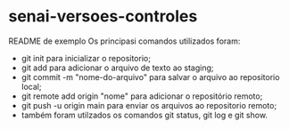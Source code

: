 # senai-versoes-controles

README de exemplo
Os principasi comandos utilizados foram:
- git init para inicializar o repositorio;
- git add para adicionar o arquivo de texto ao staging;
- git commit -m "nome-do-arquivo" para salvar o arquivo ao repositorio local;
- git remote add origin "nome" para adicionar o repositório remoto;
- git push -u origin main para enviar os arquivos ao repositorio remoto;
- também foram utilzados os comandos git status, git log e git show.
